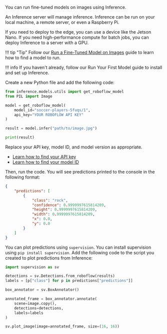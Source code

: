 You can run fine-tuned models on images using Inference.

An Inference server will manage inference. Inference can be run on your local machine, a remote server, or even a Raspberry Pi.

If you need to deploy to the edge, you can use a device like the Jetson Nano. If you need high-performance compute for batch jobs, you can deploy Inference to a server with a GPU.

!!! tip "Tip"
    Follow our [Run a Fine-Tuned Model on Images](/docs/quickstart/run_model_on_image) guide to learn how to find a model to run.

!!! info
    If you haven't already, follow our Run Your First Model guide to install and set up Inference.

Create a new Python file and add the following code:

```python
from inference.models.utils import get_roboflow_model
from PIL import Image

model = get_roboflow_model(
    model_id="soccer-players-5fuqs/1",
    api_key="YOUR ROBOFLOW API KEY"
)

result = model.infer("path/to/image.jpg")

print(result)
```

Replace your API key, model ID, and model version as appropriate.

- [Learn how to find your API key](https://docs.roboflow.com/api-reference/authentication#retrieve-an-api-key)
- [Learn how to find your model ID](https://docs.roboflow.com/api-reference/workspace-and-project-ids)

Then, run the code. You will see predictions printed to the console in the following format:

```json
{
    "predictions": [
        {
            "class": "rock",
            "confidence": 0.9999997615814209,
            "height": 0.9999997615814209,
            "width": 0.9999997615814209,
            "x": 0.0,
            "y": 0.0
        }
    ]
}
```

You can plot predictions using `supervision`. You can install supervision using `pip install supervision`. Add the following code to the script you created to plot predictions from Inference:

```python
import supervision as sv

detections = sv.Detections.from_roboflow(results)
labels = [p["class"] for p in predictions["predictions"]]

box_annotator = sv.BoxAnnotator()

annotated_frame = box_annotator.annotate(
	scene=image.copy(),
	detections=detections,
    labels=labels
)

sv.plot_image(image=annotated_frame, size=(16, 16))
```